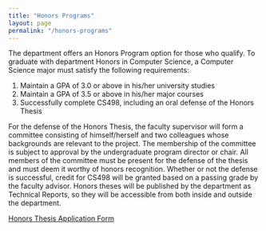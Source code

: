 ```yaml
---
title: "Honors Programs"
layout: page
permalink: "/honors-programs"
---
```


The department offers an Honors Program option for those who qualify. To graduate with department Honors in Computer Science, a Computer Science major must satisfy the following requirements:

1. Maintain a GPA of 3.0 or above in his/her university studies
2. Maintain a GPA of 3.5 or above in his/her major courses
3. Successfully complete CS498, including an oral defense of the Honors Thesis

For the defense of the Honors Thesis, the faculty supervisor will form a committee consisting of himself/herself and two colleagues whose backgrounds are relevant to the project. The membership of the committee is subject to approval by the undergraduate program director or chair. All members of the committee must be present for the defense of the thesis and must deem it worthy of honors recognition. Whether or not the defense is successful, credit for CS498 will be granted based on a passing grade by the faculty advisor. Honors theses will be published by the department as Technical Reports, so they will be accessible from both inside and outside the department.

[Honors Thesis Application Form](WEB/academics/honorsthesis_application.pdf)